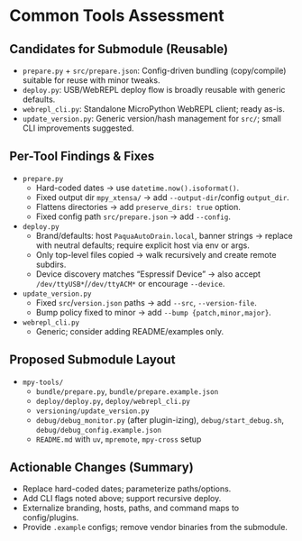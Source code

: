 # Common Tools Assessment

## Candidates for Submodule (Reusable)
- `prepare.py` + `src/prepare.json`: Config-driven bundling (copy/compile) suitable for reuse with minor tweaks.
- `deploy.py`: USB/WebREPL deploy flow is broadly reusable with generic defaults.
- `webrepl_cli.py`: Standalone MicroPython WebREPL client; ready as-is.
- `update_version.py`: Generic version/hash management for `src/`; small CLI improvements suggested.

## Per-Tool Findings & Fixes
- `prepare.py`
  - Hard-coded dates → use `datetime.now().isoformat()`.
  - Fixed output dir `mpy_xtensa/` → add `--output-dir`/config `output_dir`.
  - Flattens directories → add `preserve_dirs: true` option.
  - Fixed config path `src/prepare.json` → add `--config`.
- `deploy.py`
  - Brand/defaults: host `PaquaAutoDrain.local`, banner strings → replace with neutral defaults; require explicit host via env or args.
  - Only top-level files copied → walk recursively and create remote subdirs.
  - Device discovery matches “Espressif Device” → also accept `/dev/ttyUSB*`/`/dev/ttyACM*` or encourage `--device`.
- `update_version.py`
  - Fixed `src`/`version.json` paths → add `--src`, `--version-file`.
  - Bump policy fixed to minor → add `--bump {patch,minor,major}`.
- `webrepl_cli.py`
  - Generic; consider adding README/examples only.

## Proposed Submodule Layout
- `mpy-tools/`
  - `bundle/prepare.py`, `bundle/prepare.example.json`
  - `deploy/deploy.py`, `deploy/webrepl_cli.py`
  - `versioning/update_version.py`
  - `debug/debug_monitor.py` (after plugin-izing), `debug/start_debug.sh`, `debug/debug_config.example.json`
  - `README.md` with `uv`, `mpremote`, `mpy-cross` setup

## Actionable Changes (Summary)
- Replace hard-coded dates; parameterize paths/options.
- Add CLI flags noted above; support recursive deploy.
- Externalize branding, hosts, paths, and command maps to config/plugins.
- Provide `.example` configs; remove vendor binaries from the submodule.
